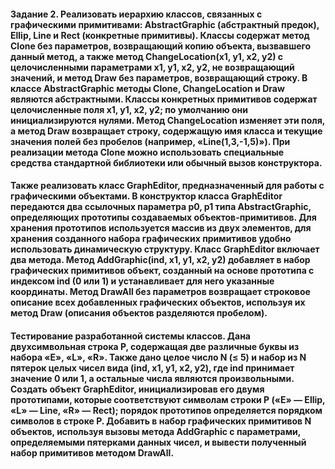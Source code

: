 #### Задание 2. Реализовать иерархию классов, связанных с графическими примитивами: AbstractGraphic (абстрактный предок), Ellip, Line и Rect (конкретные примитивы). Классы содержат метод Clone без параметров, возвращающий копию объекта, вызвавшего данный метод, а также метод ChangeLocation(x1, y1, x2, y2) с целочисленными параметрами x1, y1, x2, y2, не возвращающий значений, и метод Draw без параметров, возвращающий строку. В классе AbstractGraphic методы Clone, ChangeLocation и Draw являются абстрактными. Классы конкретных примитивов содержат целочисленные поля x1, y1, x2, y2; по умолчанию они инициализируются нулями. Метод ChangeLocation изменяет эти поля, а метод Draw возвращает строку, содержащую имя класса и текущие значения полей без пробелов (например, «Line(1,3,-1,5)»). При реализации метода Clone можно использовать специальные средства стандартной библиотеки или обычный вызов конструктора.

#### Также реализовать класс GraphEditor, предназначенный для работы с графическими объектами. В конструктор класса GraphEditor передаются два ссылочных параметра p0, p1 типа AbstractGraphic, определяющих прототипы создаваемых объектов-примитивов. Для хранения прототипов используется массив из двух элементов, для хранения созданного набора графических примитивов удобно использовать динамическую структуру. Класс GraphEditor включает два метода. Метод AddGraphic(ind, x1, y1, x2, y2) добавляет в набор графических примитивов объект, созданный на основе прототипа с индексом ind (0 или 1) и устанавливает для него указанные координаты. Метод DrawAll без параметров возвращает строковое описание всех добавленных графических объектов, используя их метод Draw (описания объектов разделяются пробелом).

#### Тестирование разработанной системы классов. Дана двухсимвольная строка P, содержащая две различные буквы из набора «E», «L», «R». Также дано целое число N (≤ 5) и набор из N пятерок целых чисел вида (ind, x1, y1, x2, y2), где ind принимает значение 0 или 1, а остальные числа являются произвольными. Создать объект GraphEditor, инициализировав его двумя прототипами, которые соответствуют символам строки P («E» — Ellip, «L» — Line, «R» — Rect); порядок прототипов определяется порядком символов в строке P. Добавить в набор графических примитивов N объектов, используя вызовы метода AddGraphic с параметрами, определяемыми пятерками данных чисел, и вывести полученный набор примитивов методом DrawAll. 